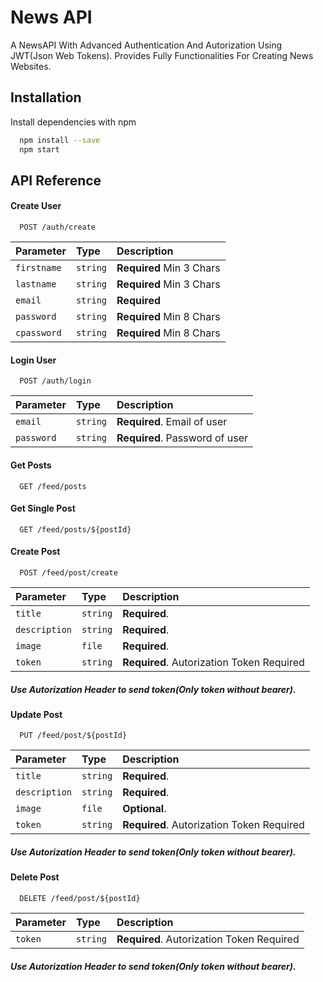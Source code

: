 # News API

A NewsAPI With Advanced Authentication And Autorization Using JWT(Json Web Tokens). Provides Fully Functionalities For Creating News Websites.

## Installation

Install dependencies with npm

```bash
  npm install --save
  npm start
```

## API Reference

#### Create User

```http
  POST /auth/create
```

| Parameter   | Type     | Description              |
| :---------- | :------- | :----------------------- |
| `firstname` | `string` | **Required** Min 3 Chars |
| `lastname`  | `string` | **Required** Min 3 Chars |
| `email`     | `string` | **Required**             |
| `password`  | `string` | **Required** Min 8 Chars |
| `cpassword` | `string` | **Required** Min 8 Chars |

#### Login User

```http
  POST /auth/login
```

| Parameter  | Type     | Description                    |
| :--------- | :------- | :----------------------------- |
| `email`    | `string` | **Required**. Email of user    |
| `password` | `string` | **Required**. Password of user |

#### Get Posts

```http
  GET /feed/posts
```

#### Get Single Post

```http
  GET /feed/posts/${postId}
```

#### Create Post

```http
  POST /feed/post/create
```

| Parameter     | Type     | Description                               |
| :------------ | :------- | :---------------------------------------- |
| `title`       | `string` | **Required**.                             |
| `description` | `string` | **Required**.                             |
| `image`       | `file`   | **Required**.                             |
| `token`       | `string` | **Required**. Autorization Token Required |

##### Use Autorization Header to send token(Only token without bearer).

#### Update Post

```http
  PUT /feed/post/${postId}
```

| Parameter     | Type     | Description                               |
| :------------ | :------- | :---------------------------------------- |
| `title`       | `string` | **Required**.                             |
| `description` | `string` | **Required**.                             |
| `image`       | `file`   | **Optional**.                             |
| `token`       | `string` | **Required**. Autorization Token Required |

##### Use Autorization Header to send token(Only token without bearer).

#### Delete Post

```http
  DELETE /feed/post/${postId}
```

| Parameter | Type     | Description                               |
| :-------- | :------- | :---------------------------------------- |
| `token`   | `string` | **Required**. Autorization Token Required |

##### Use Autorization Header to send token(Only token without bearer).
